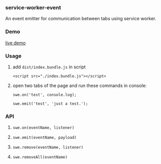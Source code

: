 ### service-worker-event

An event emitter for communication between tabs using service worker.


### Demo

[live demo](https://gyteng.github.io/service-worker-event/)
### Usage

1. add `dist/index.bundle.js` in script

    ```
    <script src="./index.bundle.js"></script>
    ```

2. open two tabs of the page and run these commands in console:

    ```
    swe.on('test', console.log);
    ```

    ```
    swe.emit('test', 'just a test.');
    ```

### API

1. `swe.on(eventName, listener)`

2. `swe.emit(eventName, payload)`

3. `swe.remove(eventName, listener)`

4. `swe.removeAll(eventName)`
